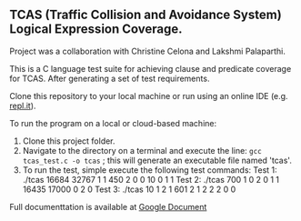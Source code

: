 ## TCAS (Traffic Collision and Avoidance System) Logical Expression Coverage.

Project was a collaboration with Christine Celona and Lakshmi Palaparthi.

This is a C language test suite for achieving clause and predicate coverage for TCAS. After generating a set of test requirements.

Clone this repository to your local machine or run using an online IDE (e.g. [repl.it](repl.it)).

To run the program on a local or cloud-based machine:

 1. Clone this project folder.
 2. Navigate to the directory on a terminal and execute the line: `gcc tcas_test.c -o tcas` ; this will generate an executable file named 'tcas'.
 3. To run the test, simple execute the following test commands:
    Test 1:  ./tcas 16684 32767 1 1 450 2 0 0 10 0 1 1
    Test 2:  ./tcas 700 1 0 2 0 1 1 16435 17000 0 2 0
    Test 3: ./tcas 10 1 2 1 601 2 1 2 2 2 0 0

Full documenttation is available at [Google Document](https://docs.google.com/document/d/1O623tHkZjLpcOOhK0bUFGjoZYaDJnR-4BVIkos_hLK8/edit?usp=sharing)
 
